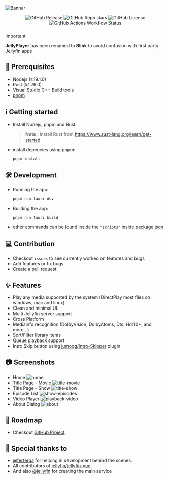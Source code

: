 ![Banner](https://github.com/user-attachments/assets/cf3ffbe3-3b48-4fab-bd7e-f011928286fa)
<div align="center">
<img alt="GitHub Release" src="https://img.shields.io/github/v/release/prayag17/Blink?sort=date&display_name=tag&style=for-the-badge&logo=data%3Aimage%2Fsvg%2Bxml%3Bbase64%2CPHN2ZyB3aWR0aD0iODc4IiBoZWlnaHQ9IjEwMTIiIHZpZXdCb3g9IjAgMCA4NzggMTAxMiIgZmlsbD0ibm9uZSIgeG1sbnM9Imh0dHA6Ly93d3cudzMub3JnLzIwMDAvc3ZnIj4KPHBhdGggZmlsbC1ydWxlPSJldmVub2RkIiBjbGlwLXJ1bGU9ImV2ZW5vZGQiIGQ9Ik00MzguODA5IDUwNkwzNS40MDQ4IDczOC45MDZMNDM4LjgwOSA5NzEuODEyTDg0Mi4yMTQgNzM4LjkwNlYyNzMuMDk0TDQzOC44MDkgNDAuMTg4NUwzNS40MDQ4IDI3My4wOTRMNDM4LjgwOSA1MDZaTTQzOC44MDkgMEw4NzcuMDE4IDI1M1Y3NTlMNDM4LjgwOSAxMDEyTDAuNjAwNTg2IDc1OVY3MTguODEyVjI5My4xODhWMjUzTDQzOC44MDkgMFoiIGZpbGw9IndoaXRlIi8%2BCjwvc3ZnPgo%3D&labelColor=000&link=https%3A%2F%2Fgithub.com%2Fprayag17%Blink%2Freleases%2Flatest">
<img alt="GitHub Repo stars" src="https://img.shields.io/github/stars/prayag17/Blink?style=for-the-badge&logo=github&labelColor=000&link=https%3A%2F%2Fgithub.com%2Fprayag17%Blink%2Fstargazers">
<img alt="GitHub License" src="https://img.shields.io/github/license/prayag17/Blink?style=for-the-badge&labelColor=000">  
<img alt="GitHub Actions Workflow Status" src="https://img.shields.io/github/actions/workflow/status/prayag17/Blink/continuous-integration.yml?style=for-the-badge&logo=github&label=CI&labelColor=000&link=https%3A%2F%2Fgithub.com%2Fprayag17%Blink%2Factions%2Fworkflows%2Fcontinuous-integration.yml">
</div>

### 

> [!IMPORTANT]
> **JellyPlayer** has been renamed to **Blink** to avoid confusion with first party Jellyfin apps

## 📝 Prerequisites

- Nodejs (≥19.1.0)
- Rust (≥1.76.0)
- Visual Studio C++ Build tools
- [pnpm](https://pnpm.io/)

## ℹ️ Getting started

- Install Nodejs, pnpm and Rust.
  > **Note** : Install Rust from <https://www.rust-lang.org/learn/get-started>
- install depencies using pnpm:

  ```shell
  pnpm install
  ```

## 🛠️ Development

- Running the app:

  ```shell
  pnpm run tauri dev
  ```

- Building the app:

  ```shell
  pnpm run tauri build
  ```

- other commands can be found inside the `"scripts"` inside [package.json](https://github.com/prayag17/Blink/blob/main/package.json)

## 💻 Contribution

- Checkout `issues` to see currently worked on features and bugs
- Add features or fix bugs
- Create a pull request

## ✨ Features

- Play any media supported by the system (DirectPlay most files on windows, mac and linux)
- Clean and minimal UI.
- Multi Jellyfin server support
- Cross Platform
- Mediainfo recognition (DolbyVision, DolbyAtoms, Dts, Hdr10+, and more...)
- Sort/Filter library items
- Queue playback support 
- Intro Skip button using [jumoog/Intro-Skipper](https://github.com/jumoog/intro-skipper) plugin

## 📷 Screenshots

- Home
  ![home](https://github.com/prayag17/Blink/assets/55829513/ffda4dc5-c147-4278-a232-bb58b1051501)
- Title Page - Movie
  ![title-movie](https://github.com/prayag17/Blink/assets/55829513/1086f51b-a743-46e4-a761-c9f70a0d21bd)
- Title Page - Show
  ![title-show](https://github.com/prayag17/Blink/assets/55829513/23b42d4a-2892-497b-aa32-0ae73e300655)
- Episode List
  ![show-episodes](https://github.com/prayag17/Blink/assets/55829513/9fe69ddd-ffa3-4a6b-a2a7-c2e639b6b2e4)
- Video Player
  ![playback-video](https://github.com/prayag17/Blink/assets/55829513/a84850e6-3be7-41c5-8cf7-e14c3cd0df29)
- About Dialog
  ![about](https://github.com/prayag17/Blink/assets/55829513/fc3adf83-87fd-4901-8abd-39b148418f8d)

## 📃 Roadmap

- Checkout [GitHub Project](https://github.com/users/prayag17/projects/3)
  

## 🎊 Special thanks to

- [@ferferga](https://github.com/ferferga) for helping in development behind the scenes.
- All contributors of [jellyfin/jellyfin-vue](https://github.com/jellyfin/jellyfin-vue).
- And also [@jellyfin](https://github.com/jellyfin/) for creating the main service
